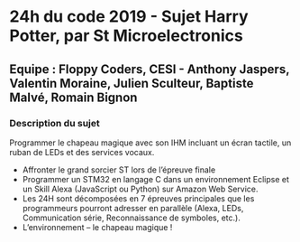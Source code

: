 # 24h du code 2019 - Sujet Harry Potter, par St Microelectronics
## Equipe : Floppy Coders, CESI - Anthony Jaspers, Valentin Moraine, Julien Sculteur, Baptiste Malvé, Romain Bignon

### Description du sujet

Programmer le chapeau magique avec son IHM incluant un écran tactile, un ruban de LEDs et des services vocaux.
- Affronter le grand sorcier ST lors de l’épreuve finale
- Programmer un STM32 en langage C dans un environnement Eclipse et un Skill Alexa (JavaScript ou Python) sur Amazon Web Service.
- Les 24H sont décomposées en 7 épreuves principales que les programmeurs pourront adresser en parallèle (Alexa, LEDs, Communication série, Reconnaissance de symboles, etc.).
- L’environnement – le chapeau magique !
